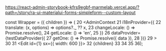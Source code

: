 https://react-admin-storybook-kfrs9egbf-marmelab.vercel.app/?path=/story/ra-ui-materialui-forms-simpleform--custom-layout


const Wrapper = ({ children }) => (
20    <AdminContext
21        i18nProvider={{
22            translate: (x, options) => options?._ ?? x,
23            changeLocale: () => Promise.resolve(),
24            getLocale: () => 'en',
25        }}
26        dataProvider={testDataProvider({
27            getOne: () => Promise.resolve({ data }),
28        })}
29    >
30        <ResourceContextProvider value="books">
31            <Edit id={1} sx={{ width: 600 }}>
32                {children}
33            </Edit>
34        </ResourceContextProvider>
35    </AdminContext>
36);
